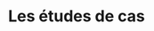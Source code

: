 ---
isIndex: true
draft: true
title: Les études de cas
url: /etudes-de-cas
image:
  src: /images/uploads/152.Study-Group.svg
hero:
  title: Les études de cas
  text: Découvrez nos expériences sur les migrations de site web de nos clients. Le passage d’un CMS commun à notre outil dédié aux architectes.
  image:
    src: /images/uploads/152.Study-Group.svg
---